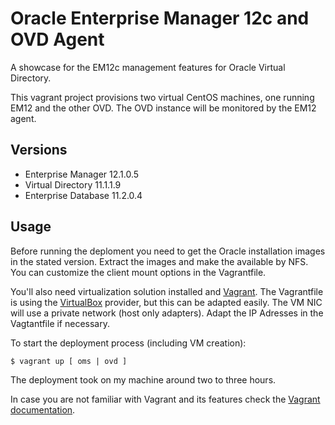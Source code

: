 Oracle Enterprise Manager 12c and OVD Agent
===========================================

A showcase for the EM12c management features for Oracle Virtual Directory.

This vagrant project provisions two virtual CentOS machines, one running 
EM12 and the other OVD.  The OVD instance will be monitored by the EM12 
agent.


## Versions

- Enterprise Manager 12.1.0.5
- Virtual Directory 11.1.1.9
- Enterprise Database 11.2.0.4

## Usage

Before running the deploment you need to get the Oracle installation
images in the stated version.  Extract the images and make the available
by NFS. You can customize the client mount options in the Vagrantfile.

You'll also need virtualization solution installed and
[Vagrant](https://www.vagrantup.com).  The Vagrantfile is using the 
[VirtualBox](https://www.virtualbox.org) provider, but this can be
adapted easily. The VM NIC will use a private network (host only
adapters). Adapt the IP Adresses in the Vagtantfile if necessary.

To start the deployment process (including VM creation):

    $ vagrant up [ oms | ovd ]

The deployment took on my machine around two to three hours.

In case you are not familiar with Vagrant and its features check the
[Vagrant documentation](https://www.vagrantup.com/docs/index.html).

